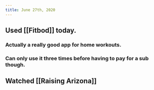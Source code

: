 ```yaml
---
title: June 27th, 2020
---
```


## Used [[Fitbod]] today. 
### Actually a really good app for home workouts. 

### Can only use it three times before having to pay for a sub though. 

## Watched [[Raising Arizona]]
